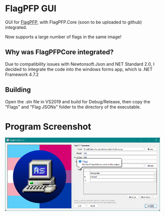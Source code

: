 # FlagPFP GUI
GUI for [FlagPFP](https://github.com/AestheticalZ/FlagPFP), with FlagPFP.Core (soon to be uploaded to github) integrated.

Now supports a large number of flags in the same image!

## Why was FlagPFPCore integrated?
Due to compatibility issues with Newtonsoft.Json and NET Standard 2.0, I decided to integrate the code into the windows forms app, which is .NET Framework 4.7.2

## Building
Open the .sln file in VS2019 and build for Debug/Release, then copy the "Flags" and "Flag JSONs" folder to the directory of the executable.

# Program Screenshot
![example](picreadme.png)
